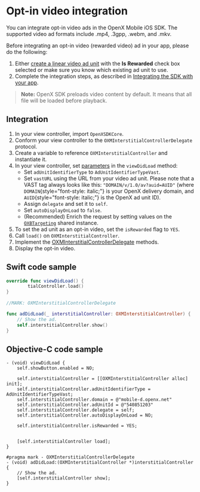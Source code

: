 Opt-in video integration
========================

You can integrate opt-in video ads in the OpenX Mobile iOS SDK. The supported video ad formats include .mp4, .3gpp, .webm, and .mkv.

Before integrating an opt-in video (rewarded video) ad in your app, please do the following:

1.  Either [create  a linear video ad unit](https://docs.openx.com/Content/publishers/inventory-adunits-video-linear.html) with the **Is Rewarded** check box selected or make sure you know which existing ad unit to use.
2.  Complete the integration steps, as described in [Integrating the SDK with your app](ios-sdk-integration.md).

> **Note:** OpenX SDK preloads video content by default. It means that all file will be loaded before playback.

Integration
------------------------

1.  In your view controller, import `OpenXSDKCore`.
2.  Conform your view controller to the `OXMInterstitialControllerDelegate` protocol.
3.  Create a variable to reference `OXMInterstitialController` and instantiate it.
4.  In your view controller, set [parameters](ios-sdk-parameters.md) in the `viewDidLoad` method:
    -  Set `adUnitIdentifierType` to `AdUnitIdentifierTypeVast`.
    -  Set `vastURL` using the URL from your video ad unit. Please note
        that a VAST tag always looks like this:
        `"DOMAIN/v/1.0/av?auid=AUID"` (where
        `DOMAIN`{style="font-style: italic;"} is your OpenX delivery
        domain, and `AUID`{style="font-style: italic;"} is the OpenX ad
        unit ID).
    -  Assign `delegate` and set it to `self`.
    -  Set `autoDisplayOnLoad` to `false`.
    -  (Recommended) Enrich the request by setting values on the [`OXBTargeting`](ios-sdk-parameters.md) shared instance.
5.  To set the ad unit as an opt-in video, set the `isRewarded` flag to
    `YES`.
6.  Call `load()` on `OXMInterstitialController`.
7.  Implement the [OXMInterstitialControllerDelegate](ios-sdk-delegates.md#oxminterstitialcontrollerdelegate-protocol) methods.
8.  Display the opt-in video.

Swift code sample
---------------------------

``` swift
override func viewDidLoad() {
    	tialController.load()
}
                
//MARK: OXMInterstitialControllerDelegate

func adDidLoad(_ interstitialController: OXMInterstitialController) {
    // Show the ad.
    self.interstitialController.show()          
}
```

Objective-C code sample
------------------------------------

``` objc
- (void) viewDidLoad {
    self.showButton.enabled = NO;
        
    self.interstitialController = [[OXMInterstitialController alloc] init];
    self.interstitialController.adUnitIdentifierType = AdUnitIdentifierTypeVast;
    self.interstitialController.domain = @"mobile-d.openx.net"
    self.interstitialController.adUnitId = @"540851203"
    self.interstitialController.delegate = self;
    self.interstitialController.autoDisplayOnLoad = NO;
    	
    self.interstitialController.isRewarded = YES;
    	
        
    [self.interstitialController load];
}

#pragma mark - OXMInterstitialControllerDelegate
- (void) adDidLoad:(OXMInterstitialController *)interstitialController {
    // Show the ad.
    [self.interstitialController show];
}
```



